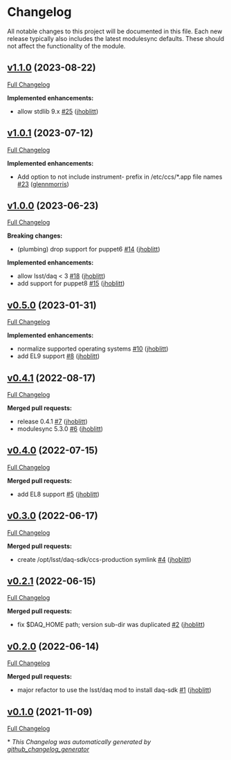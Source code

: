 # Changelog

All notable changes to this project will be documented in this file.
Each new release typically also includes the latest modulesync defaults.
These should not affect the functionality of the module.

## [v1.1.0](https://github.com/lsst-it/puppet-ccs_daq/tree/v1.1.0) (2023-08-22)

[Full Changelog](https://github.com/lsst-it/puppet-ccs_daq/compare/v1.0.1...v1.1.0)

**Implemented enhancements:**

- allow stdlib 9.x [\#25](https://github.com/lsst-it/puppet-ccs_daq/pull/25) ([jhoblitt](https://github.com/jhoblitt))

## [v1.0.1](https://github.com/lsst-it/puppet-ccs_daq/tree/v1.0.1) (2023-07-12)

[Full Changelog](https://github.com/lsst-it/puppet-ccs_daq/compare/v1.0.0...v1.0.1)

**Implemented enhancements:**

- Add option to not include instrument- prefix in /etc/ccs/\*.app file names [\#23](https://github.com/lsst-it/puppet-ccs_daq/pull/23) ([glennmorris](https://github.com/glennmorris))

## [v1.0.0](https://github.com/lsst-it/puppet-ccs_daq/tree/v1.0.0) (2023-06-23)

[Full Changelog](https://github.com/lsst-it/puppet-ccs_daq/compare/v0.5.0...v1.0.0)

**Breaking changes:**

- \(plumbing\) drop support for puppet6 [\#14](https://github.com/lsst-it/puppet-ccs_daq/pull/14) ([jhoblitt](https://github.com/jhoblitt))

**Implemented enhancements:**

- allow lsst/daq \< 3 [\#18](https://github.com/lsst-it/puppet-ccs_daq/pull/18) ([jhoblitt](https://github.com/jhoblitt))
- add support for puppet8 [\#15](https://github.com/lsst-it/puppet-ccs_daq/pull/15) ([jhoblitt](https://github.com/jhoblitt))

## [v0.5.0](https://github.com/lsst-it/puppet-ccs_daq/tree/v0.5.0) (2023-01-31)

[Full Changelog](https://github.com/lsst-it/puppet-ccs_daq/compare/v0.4.1...v0.5.0)

**Implemented enhancements:**

- normalize supported operating systems [\#10](https://github.com/lsst-it/puppet-ccs_daq/pull/10) ([jhoblitt](https://github.com/jhoblitt))
- add EL9 support [\#8](https://github.com/lsst-it/puppet-ccs_daq/pull/8) ([jhoblitt](https://github.com/jhoblitt))

## [v0.4.1](https://github.com/lsst-it/puppet-ccs_daq/tree/v0.4.1) (2022-08-17)

[Full Changelog](https://github.com/lsst-it/puppet-ccs_daq/compare/v0.4.0...v0.4.1)

**Merged pull requests:**

- release 0.4.1 [\#7](https://github.com/lsst-it/puppet-ccs_daq/pull/7) ([jhoblitt](https://github.com/jhoblitt))
- modulesync 5.3.0 [\#6](https://github.com/lsst-it/puppet-ccs_daq/pull/6) ([jhoblitt](https://github.com/jhoblitt))

## [v0.4.0](https://github.com/lsst-it/puppet-ccs_daq/tree/v0.4.0) (2022-07-15)

[Full Changelog](https://github.com/lsst-it/puppet-ccs_daq/compare/v0.3.0...v0.4.0)

**Merged pull requests:**

- add EL8 support [\#5](https://github.com/lsst-it/puppet-ccs_daq/pull/5) ([jhoblitt](https://github.com/jhoblitt))

## [v0.3.0](https://github.com/lsst-it/puppet-ccs_daq/tree/v0.3.0) (2022-06-17)

[Full Changelog](https://github.com/lsst-it/puppet-ccs_daq/compare/v0.2.1...v0.3.0)

**Merged pull requests:**

- create /opt/lsst/daq-sdk/ccs-production symlink [\#4](https://github.com/lsst-it/puppet-ccs_daq/pull/4) ([jhoblitt](https://github.com/jhoblitt))

## [v0.2.1](https://github.com/lsst-it/puppet-ccs_daq/tree/v0.2.1) (2022-06-15)

[Full Changelog](https://github.com/lsst-it/puppet-ccs_daq/compare/v0.2.0...v0.2.1)

**Merged pull requests:**

- fix $DAQ\_HOME path; version sub-dir was duplicated [\#2](https://github.com/lsst-it/puppet-ccs_daq/pull/2) ([jhoblitt](https://github.com/jhoblitt))

## [v0.2.0](https://github.com/lsst-it/puppet-ccs_daq/tree/v0.2.0) (2022-06-14)

[Full Changelog](https://github.com/lsst-it/puppet-ccs_daq/compare/v0.1.0...v0.2.0)

**Merged pull requests:**

- major refactor to use the lsst/daq mod to install daq-sdk [\#1](https://github.com/lsst-it/puppet-ccs_daq/pull/1) ([jhoblitt](https://github.com/jhoblitt))

## [v0.1.0](https://github.com/lsst-it/puppet-ccs_daq/tree/v0.1.0) (2021-11-09)

[Full Changelog](https://github.com/lsst-it/puppet-ccs_daq/compare/3ffe67ac0b5ce84aff39d5af0861ac5129103d75...v0.1.0)



\* *This Changelog was automatically generated by [github_changelog_generator](https://github.com/github-changelog-generator/github-changelog-generator)*
